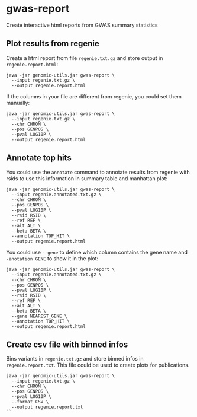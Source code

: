 # gwas-report

Create interactive html reports from GWAS summary statistics


## Plot results from regenie

Create a html report from file `regenie.txt.gz` and store output in `regenie.report.html`:

```
java -jar genomic-utils.jar gwas-report \
  --input regenie.txt.gz \
  --output regenie.report.html
```

If the columns in your file are different from regenie, you could set them manually:

```
java -jar genomic-utils.jar gwas-report \
  --input regenie.txt.gz \
  --chr CHROM \
  --pos GENPOS \
  --pval LOG10P \
  --output regenie.report.html
```


## Annotate top hits

You could use the `annotate` command to annotate results from regenie with rsids to use this information in summary table and manhattan plot:

```
java -jar genomic-utils.jar gwas-report \
  --input regenie.annotated.txt.gz \
  --chr CHROM \
  --pos GENPOS \
  --pval LOG10P \
  --rsid RSID \
  --ref REF \
  --alt ALT \
  --beta BETA \
  --annotation TOP_HIT \
  --output regenie.report.html
```

You could use `--gene` to define which column contains the gene name and `--anotation GENE` to show it in the plot:

```
java -jar genomic-utils.jar gwas-report \
  --input regenie.annotated.txt.gz \
  --chr CHROM \
  --pos GENPOS \
  --pval LOG10P \
  --rsid RSID \
  --ref REF \
  --alt ALT \
  --beta BETA \
  --gene NEAREST_GENE \
  --annotation TOP_HIT \
  --output regenie.report.html
```

## Create csv file with binned infos

Bins variants in `regenie.txt.gz` and store binned infos in `regenie.report.txt`. This file could be used to create plots for publications.

```
java -jar genomic-utils.jar gwas-report \
  --input regenie.txt.gz \
  --chr CHROM \
  --pos GENPOS \
  --pval LOG10P \
  --format CSV \
  --output regenie.report.txt
``
